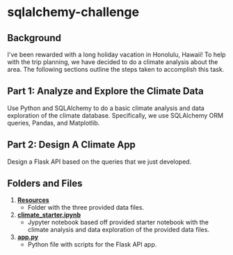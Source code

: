 # sqlalchemy-challenge

## Background
I've been rewarded with a long holiday vacation in Honolulu, Hawaii! To help with the trip planning, we have decided to do a climate analysis about the area. The following sections outline the steps taken to accomplish this task.

## Part 1: Analyze and Explore the Climate Data
Use Python and SQLAlchemy to do a basic climate analysis and data exploration of the climate database. Specifically, we use SQLAlchemy ORM queries, Pandas, and Matplotlib. 

## Part 2: Design A Climate App
Design a Flask API based on the queries that we just developed.

## Folders and Files
1. **[Resources](https://github.com/blmccourt/sqlalchemy-challenge/tree/main/SurfsUp/Resources)**
   - Folder with the three provided data files.
2. **[climate_starter.ipynb](https://github.com/blmccourt/sqlalchemy-challenge/blob/main/SurfsUp/climate_starter.ipynb)**
   - Jypyter notebook based off provided starter notebook with the climate analysis and data exploration of the provided data files.
3. **[app.py](https://github.com/blmccourt/sqlalchemy-challenge/blob/main/SurfsUp/app.py)**
   - Python file with scripts for the Flask API app.